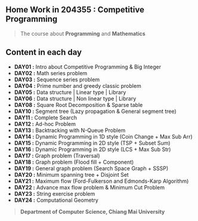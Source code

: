 ## Home Work in 204355 : Competitive Programming
> The course about **Programming** and **Mathematics**

## **Content in each day**
 - **DAY01 :** Intro about Competitive Programming & Big Integer
 - **DAY02 :** Math series problem
 - **DAY03 :** Sequence series problem
 - **DAY04 :** Prime number and greedy classic problem
 - **DAY05 :** Data structure | Linear type | Library
 - **DAY06 :** Data structure | Non linear type | Library
 - **DAY08 :** Square Root Decomposition & Sparse table
 - **DAY10 :** Segment tree (Lazy propagation & General segment tree)
 - **DAY11 :** Complete Search
 - **DAY12 :** Ad-hoc Problem
 - **DAY13 :** Backtracking with N-Queue Problem
 - **DAY14 :** Dynamic Programming in 1D style (Coin Change + Max Sub Arr)
 - **DAY15 :** Dynamic Programming in 2D style (TSP + Subset Sum)
 - **DAY16 :** Dynamic Programming in 2D style (LCS + Max Sub Str)
 - **DAY17 :** Graph problem (Traversal)
 - **DAY18 :** Graph problem (Flood fill + Component)
 - **DAY19 :** General graph problem (Search Space Graph + SSSP)
 - **DAY20 :** Minimum spanning tree + Disjoint Set
 - **DAY21 :** Maximum flow (Ford-Fulkerson and Edmonds-Karp Algorithm)
 - **DAY22 :** Advance max flow problem & Minimum Cut Problem
 - **DAY23 :** String exercise problem
 - **DAY24 :** Computational Geometry

 
> **Department of Computer Science, Chiang Mai University**
